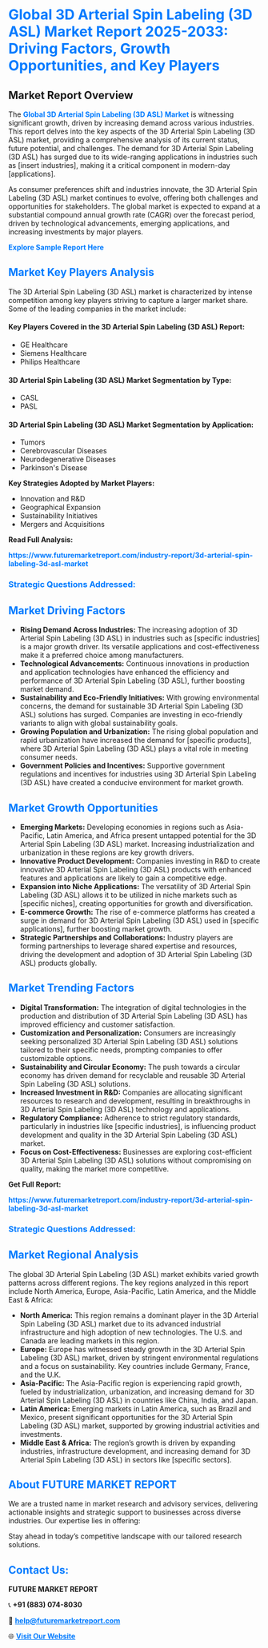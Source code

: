 <h1 style="color: #007BFF;">Global 3D Arterial Spin Labeling (3D ASL) Market Report 2025-2033: Driving Factors, Growth Opportunities, and Key Players</h1>

<section id="overview">
<h2>Market Report Overview</h2>
<p>The <a href="https://www.futuremarketreport.com/industry-report/3d-arterial-spin-labeling-3d-asl-market" style="color: #007BFF; text-decoration: none;"><strong>Global 3D Arterial Spin Labeling (3D ASL) Market</strong></a> is witnessing significant growth, driven by increasing demand across various industries. This report delves into the key aspects of the 3D Arterial Spin Labeling (3D ASL) market, providing a comprehensive analysis of its current status, future potential, and challenges. The demand for 3D Arterial Spin Labeling (3D ASL) has surged due to its wide-ranging applications in industries such as [insert industries], making it a critical component in modern-day [applications].</p>
<p>As consumer preferences shift and industries innovate, the 3D Arterial Spin Labeling (3D ASL) market continues to evolve, offering both challenges and opportunities for stakeholders. The global market is expected to expand at a substantial compound annual growth rate (CAGR) over the forecast period, driven by technological advancements, emerging applications, and increasing investments by major players.</p>
</section>

<section id="overview">
<p><a href="https://www.futuremarketreport.com/request-sample/reportId=58263" style="color: #007BFF; text-decoration: none;"><strong>Explore Sample Report Here</strong></a></p>
</section>

<section id="key-players">
<h2 style="color: #007BFF;">Market Key Players Analysis</h2>
<p>The 3D Arterial Spin Labeling (3D ASL) market is characterized by intense competition among key players striving to capture a larger market share. Some of the leading companies in the market include:</p>
<h4>Key Players Covered in the 3D Arterial Spin Labeling (3D ASL) Report:</h4>
<ul><li>GE Healthcare</li><li>Siemens Healthcare</li><li>Philips Healthcare</li></ul>
<h4>3D Arterial Spin Labeling (3D ASL) Market Segmentation by Type:</h4>
<ul><li>CASL</li><li>PASL</li></ul>

<h4>3D Arterial Spin Labeling (3D ASL) Market Segmentation by Application:</h4>
<ul><li>Tumors</li><li>Cerebrovascular Diseases</li><li>Neurodegenerative Diseases</li><li>Parkinson&#039;s Disease</li></ul>
<p><strong>Key Strategies Adopted by Market Players:</strong></p>
<ul>
<li>Innovation and R&D</li>
<li>Geographical Expansion</li>
<li>Sustainability Initiatives</li>
<li>Mergers and Acquisitions</li>
</ul>
</section>

<section>
<p><strong>Read Full Analysis: </strong></p><a href="https://www.futuremarketreport.com/industry-report/3d-arterial-spin-labeling-3d-asl-market" style="color: #007BFF; text-decoration: none;"><strong>https://www.futuremarketreport.com/industry-report/3d-arterial-spin-labeling-3d-asl-market</strong></a>
<h3 style="color: #007BFF;">Strategic Questions Addressed:</h3>
</section>

<section id="driving-factors">
<h2 style="color: #007BFF;">Market Driving Factors</h2>
<ul>
<li><strong>Rising Demand Across Industries:</strong> The increasing adoption of 3D Arterial Spin Labeling (3D ASL) in industries such as [specific industries] is a major growth driver. Its versatile applications and cost-effectiveness make it a preferred choice among manufacturers.</li>
<li><strong>Technological Advancements:</strong> Continuous innovations in production and application technologies have enhanced the efficiency and performance of 3D Arterial Spin Labeling (3D ASL), further boosting market demand.</li>
<li><strong>Sustainability and Eco-Friendly Initiatives:</strong> With growing environmental concerns, the demand for sustainable 3D Arterial Spin Labeling (3D ASL) solutions has surged. Companies are investing in eco-friendly variants to align with global sustainability goals.</li>
<li><strong>Growing Population and Urbanization:</strong> The rising global population and rapid urbanization have increased the demand for [specific products], where 3D Arterial Spin Labeling (3D ASL) plays a vital role in meeting consumer needs.</li>
<li><strong>Government Policies and Incentives:</strong> Supportive government regulations and incentives for industries using 3D Arterial Spin Labeling (3D ASL) have created a conducive environment for market growth.</li>
</ul>
</section>

<section id="growth-opportunities">
<h2 style="color: #007BFF;">Market Growth Opportunities</h2>
<ul>
<li><strong>Emerging Markets:</strong> Developing economies in regions such as Asia-Pacific, Latin America, and Africa present untapped potential for the 3D Arterial Spin Labeling (3D ASL) market. Increasing industrialization and urbanization in these regions are key growth drivers.</li>
<li><strong>Innovative Product Development:</strong> Companies investing in R&D to create innovative 3D Arterial Spin Labeling (3D ASL) products with enhanced features and applications are likely to gain a competitive edge.</li>
<li><strong>Expansion into Niche Applications:</strong> The versatility of 3D Arterial Spin Labeling (3D ASL) allows it to be utilized in niche markets such as [specific niches], creating opportunities for growth and diversification.</li>
<li><strong>E-commerce Growth:</strong> The rise of e-commerce platforms has created a surge in demand for 3D Arterial Spin Labeling (3D ASL) used in [specific applications], further boosting market growth.</li>
<li><strong>Strategic Partnerships and Collaborations:</strong> Industry players are forming partnerships to leverage shared expertise and resources, driving the development and adoption of 3D Arterial Spin Labeling (3D ASL) products globally.</li>
</ul>
</section>

<section id="trending-factors">
<h2 style="color: #007BFF;">Market Trending Factors</h2>
<ul>
<li><strong>Digital Transformation:</strong> The integration of digital technologies in the production and distribution of 3D Arterial Spin Labeling (3D ASL) has improved efficiency and customer satisfaction.</li>
<li><strong>Customization and Personalization:</strong> Consumers are increasingly seeking personalized 3D Arterial Spin Labeling (3D ASL) solutions tailored to their specific needs, prompting companies to offer customizable options.</li>
<li><strong>Sustainability and Circular Economy:</strong> The push towards a circular economy has driven demand for recyclable and reusable 3D Arterial Spin Labeling (3D ASL) solutions.</li>
<li><strong>Increased Investment in R&D:</strong> Companies are allocating significant resources to research and development, resulting in breakthroughs in 3D Arterial Spin Labeling (3D ASL) technology and applications.</li>
<li><strong>Regulatory Compliance:</strong> Adherence to strict regulatory standards, particularly in industries like [specific industries], is influencing product development and quality in the 3D Arterial Spin Labeling (3D ASL) market.</li>
<li><strong>Focus on Cost-Effectiveness:</strong> Businesses are exploring cost-efficient 3D Arterial Spin Labeling (3D ASL) solutions without compromising on quality, making the market more competitive.</li>
</ul>
</section>

<section>
<p><strong>Get Full Report: </strong></p><a href="https://www.futuremarketreport.com/industry-report/3d-arterial-spin-labeling-3d-asl-market" style="color: #007BFF; text-decoration: none;"><strong>https://www.futuremarketreport.com/industry-report/3d-arterial-spin-labeling-3d-asl-market</strong></a>
<h3 style="color: #007BFF;">Strategic Questions Addressed:</h3>
</section>


<section id="regional-analysis">
<h2 style="color: #007BFF;">Market Regional Analysis</h2>
<p>The global 3D Arterial Spin Labeling (3D ASL) market exhibits varied growth patterns across different regions. The key regions analyzed in this report include North America, Europe, Asia-Pacific, Latin America, and the Middle East & Africa:</p>
<ul>
<li><strong>North America:</strong> This region remains a dominant player in the 3D Arterial Spin Labeling (3D ASL) market due to its advanced industrial infrastructure and high adoption of new technologies. The U.S. and Canada are leading markets in this region.</li>
<li><strong>Europe:</strong> Europe has witnessed steady growth in the 3D Arterial Spin Labeling (3D ASL) market, driven by stringent environmental regulations and a focus on sustainability. Key countries include Germany, France, and the U.K.</li>
<li><strong>Asia-Pacific:</strong> The Asia-Pacific region is experiencing rapid growth, fueled by industrialization, urbanization, and increasing demand for 3D Arterial Spin Labeling (3D ASL) in countries like China, India, and Japan.</li>
<li><strong>Latin America:</strong> Emerging markets in Latin America, such as Brazil and Mexico, present significant opportunities for the 3D Arterial Spin Labeling (3D ASL) market, supported by growing industrial activities and investments.</li>
<li><strong>Middle East & Africa:</strong> The region’s growth is driven by expanding industries, infrastructure development, and increasing demand for 3D Arterial Spin Labeling (3D ASL) in sectors like [specific sectors].</li>
</ul>
</section>

<footer>
<h2 style="color: #007BFF;">About FUTURE MARKET REPORT</h2>
<p>We are a trusted name in market research and advisory services, delivering actionable insights and strategic support to businesses across diverse industries. Our expertise lies in offering:</p>

<p>Stay ahead in today’s competitive landscape with our tailored research solutions.</p>

<h2 style="color: #007BFF;">Contact Us:</h2>
<p><strong>FUTURE MARKET REPORT</strong></p>
<p>📞 <strong>+91 (883) 074-8030</strong></p>
<p>📧 <strong><a href="mailto:help@futuremarketreport.com" style="color: #007BFF;">help@futuremarketreport.com</a></strong></p>
<p>🌐 <strong><a href="https://www.futuremarketreport.com/" style="color: #007BFF;">Visit Our Website</a></strong></p>
</footer>